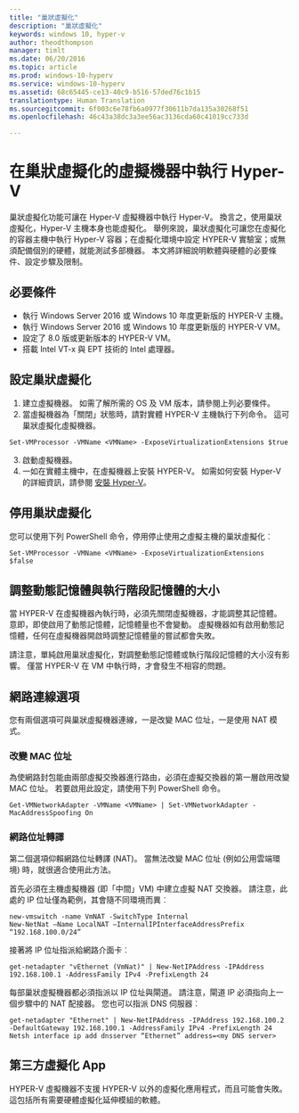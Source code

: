 ```yaml
---
title: "巢狀虛擬化"
description: "巢狀虛擬化"
keywords: windows 10, hyper-v
author: theodthompson
manager: timlt
ms.date: 06/20/2016
ms.topic: article
ms.prod: windows-10-hyperv
ms.service: windows-10-hyperv
ms.assetid: 68c65445-ce13-40c9-b516-57ded76c1b15
translationtype: Human Translation
ms.sourcegitcommit: 6f003c6e78fb6a0977f30611b7da135a30268f51
ms.openlocfilehash: 46c43a38dc3a3ee56ac3136cda60c41019cc733d

---
```


# 在巢狀虛擬化的虛擬機器中執行 Hyper-V

巢狀虛擬化功能可讓在 Hyper-V 虛擬機器中執行 Hyper-V。 換言之，使用巢狀虛擬化，Hyper-V 主機本身也能虛擬化。 舉例來說，巢狀虛擬化可讓您在虛擬化的容器主機中執行 Hyper-V 容器；在虛擬化環境中設定 HYPER-V 實驗室；或無須配備個別的硬體，就能測試多部機器。 本文將詳細說明軟體與硬體的必要條件、設定步驟及限制。 

## 必要條件

- 執行 Windows Server 2016 或 Windows 10 年度更新版的 HYPER-V 主機。
- 執行 Windows Server 2016 或 Windows 10 年度更新版的 HYPER-V VM。
- 設定了 8.0 版或更新版本的 HYPER-V VM。
- 搭載 Intel VT-x 與 EPT 技術的 Intel 處理器。

## 設定巢狀虛擬化

1. 建立虛擬機器。 如需了解所需的 OS 及 VM 版本，請參閱上列必要條件。
2. 當虛擬機器為「關閉」狀態時，請對實體 HYPER-V 主機執行下列命令。 這可巢狀虛擬化虛擬機器。

```none
Set-VMProcessor -VMName <VMName> -ExposeVirtualizationExtensions $true
```
3. 啟動虛擬機器。
4. 一如在實體主機中，在虛擬機器上安裝 HYPER-V。 如需如何安裝 Hyper-V 的詳細資訊，請參閱 [安裝 Hyper-V]( https://msdn.microsoft.com/en-us/virtualization/hyperv_on_windows/quick_start/walkthrough_install)。

## 停用巢狀虛擬化
您可以使用下列 PowerShell 命令，停用停止使用之虛擬主機的巢狀虛擬化︰
```none
Set-VMProcessor -VMName <VMName> -ExposeVirtualizationExtensions $false
```

## 調整動態記憶體與執行階段記憶體的大小
當 HYPER-V 在虛擬機器內執行時，必須先關閉虛擬機器，才能調整其記憶體。 意即，即使啟用了動態記憶體，記憶體量也不會變動。 虛擬機器如有啟用動態記憶體，任何在虛擬機器開啟時調整記憶體量的嘗試都會失敗。 

請注意，單純啟用巢狀虛擬化，對調整動態記憶體或執行階段記憶體的大小沒有影響。 僅當 HYPER-V 在 VM 中執行時，才會發生不相容的問題。

## 網路連線選項
您有兩個選項可與巢狀虛擬機器連線，一是改變 MAC 位址，一是使用 NAT 模式。

### 改變 MAC 位址
為使網路封包能由兩部虛擬交換器進行路由，必須在虛擬交換器的第一層啟用改變 MAC 位址。 若要啟用此設定，請使用下列 PowerShell 命令。

```none
Get-VMNetworkAdapter -VMName <VMName> | Set-VMNetworkAdapter -MacAddressSpoofing On
```
### 網路位址轉譯
第二個選項仰賴網路位址轉譯 (NAT)。 當無法改變 MAC 位址 (例如公用雲端環境) 時，就很適合使用此方法。

首先必須在主機虛擬機器 (即「中間」VM) 中建立虛擬 NAT 交換器。 請注意，此處的 IP 位址僅為範例，其會隨不同環境而異︰
```none
new-vmswitch -name VmNAT -SwitchType Internal
New-NetNat –Name LocalNAT –InternalIPInterfaceAddressPrefix “192.168.100.0/24”
```
接著將 IP 位址指派給網路介面卡︰
```none
get-netadapter "vEthernet (VmNat)" | New-NetIPAddress -IPAddress 192.168.100.1 -AddressFamily IPv4 -PrefixLength 24
```
每部巢狀虛擬機器都必須指派以 IP 位址與閘道。 請注意，閘道 IP 必須指向上一個步驟中的 NAT 配接器。 您也可以指派 DNS 伺服器︰
```none
get-netadapter "Ethernet" | New-NetIPAddress -IPAddress 192.168.100.2 -DefaultGateway 192.168.100.1 -AddressFamily IPv4 -PrefixLength 24
Netsh interface ip add dnsserver “Ethernet” address=<my DNS server>
```

## 第三方虛擬化 App
HYPER-V 虛擬機器不支援 HYPER-V 以外的虛擬化應用程式，而且可能會失敗。 這包括所有需要硬體虛擬化延伸模組的軟體。



<!--HONumber=Sep16_HO4-->


